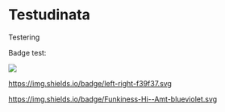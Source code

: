 # Testudinata
Testering

Badge test:

[![](https://data.jsdelivr.com/v1/package/npm/react-audio-visualizer/badge?style=rounded)](https://www.jsdelivr.com/package/npm/react-audio-visualizer)

https://img.shields.io/badge/left-right-f39f37.svg

https://img.shields.io/badge/Funkiness-Hi--Amt-blueviolet.svg
